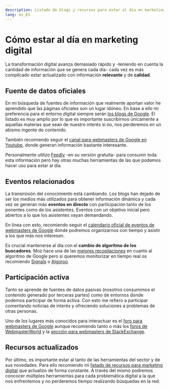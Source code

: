```yaml
---
description: Listado de blogs y recursos para estar al día en marketing digital
lang: es_ES
---
```


# Cómo estar al día en marketing digital

La transformación digital avanza demasiado rápido y -teniendo en cuenta la cantidad de información que se genera cada día- cada vez es más complicado estar actualizado con información **relevante** y de **calidad**.

## Fuente de datos oficiales

En mi búsqueda de fuentes de información que realmente aportan valor he aprendido que las páginas oficiales son un lugar idóneo. En base a ello mi preferencia para el entorno digital siempre serán [los blogs de Google](https://www.google.com/press/blog-social-directory.html). El listado es muy amplio por lo que es importante suscribirnos únicamente a aquellas materias que sean de nuestro interés si no, nos perderemos en un abismo ingente de contenido.

También recomiendo seguir el [canal para webmasters de Google en Youtube](https://www.youtube.com/user/GoogleWebmasterHelp), donde generan información bastante interesante.

Personalmente utilizo [Feedly](https://feedly.com) -en su versión gratuita- para consumir toda esta información pero hay otras muchas herramientas de las que podemos hacer uso para estar al día.

## Eventos relacionados

La transmisión del conocimiento está cambiando. Los blogs han dejado de ser los medios más utilizados para obtener información dinámica y cada vez se generan más **eventos en directo** con participación tanto de los ponentes como de los asistentes. Eventos con un objetivo inicial pero abiertos a lo que los asistentes vayan demandando.

En línea con esto, recomiendo seguir el [calendario oficial de eventos de webmasters de Google](https://www.google.com/webmasters/connect/?hl=es) donde podremos organizarnos con tiempo y asistir a los que más nos interesen.

Es crucial mantenerse al día con el **cambio de algoritmo de los buscadores**. Moz hace una de las [mejores recopilaciones](https://moz.com/google-algorithm-change) en cuanto al algoritmo de Google pero si queremos monitorizar en tiempo real os recomiendo [Signals](https://cognitiveseo.com/signals/) o [Algoroo](https://algoroo.com). 

## Participación activa 

Tanto se aprende de fuentes de datos pasivas (nosotros consumimos el contenido generado por terceras partes) como de entornos donde podemos participar de forma activa. Con esto me refiero a participar comentando noticias de interés y ofreciendo soluciones a problemas de otras personas.

Uno de los lugares más conocidos para interactuar es el [foro para webmasters de Google](https://productforums.google.com/forum/#!forum/webmasters) aunque recomiendo tanto o más los [foros de WebmasterWorld](https://www.webmasterworld.com) y la [sección para webmasters de StackExchange](https://webmasters.stackexchange.com/questions).

## Recursos actualizados 

Por último, es importante estar al tanto de las herramientas del sector y de sus novedades. Para ello recomiendo mi [listado de recursos para marketing digital](https://emirodgar.com/recursos-marketing-digital/) que actualizo de forma constante. A través del mismo podremos concocer múltiples herramientas para cada problemática digital a la que nos enfrentemos y no perderemos tiempo realizando búsquedas en la red. 
